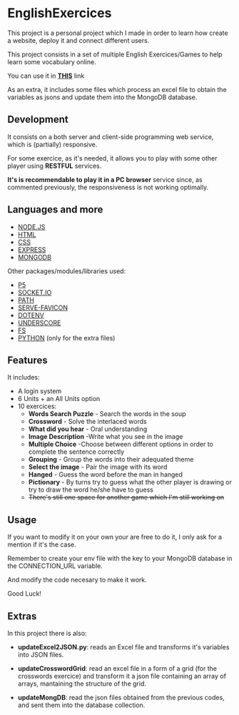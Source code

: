 # EnglishExercices

This project is a personal project which I made in order to learn how create a website, deploy it and connect different users.

This project consists in a set of multiple English Exercices/Games to help learn some vocabulary online.

You can use it in [**THIS**](hhttps://english-exercices.herokuapp.com/) link

As an extra, it includes some files which process an excel file to obtain the variables as jsons and update them into the MongoDB database.

## Development

It consists on a both server and client-side programming web service, which is (partially) responsive.

For some exercice, as it's needed, it allows you to play with some other player using **RESTFUL** services.

**It's is recommendable to play it in a PC browser** service since, as commented previously, the responsiveness is not working optimally.

## Languages and more

- [NODE.JS]
- [HTML]
- [CSS]
- [EXPRESS]
- [MONGODB]

Other packages/modules/libraries used:
- [P5]
- [SOCKET.IO]
- [PATH]
- [SERVE-FAVICON]
- [DOTENV]
- [UNDERSCORE]
- [FS]
- [PYTHON] (only for the extra files)

## Features

It includes:
  - A login system
  - 6 Units + an All Units option
  - 10 exercices:
    * **Words Search Puzzle** - Search the words in the soup
    * **Crossword** - Solve the interlaced words
    * **What did you hear** - Oral understanding
    * **Image Description** -Write what you see in the image
    * **Multiple Choice** -Choose between different options in order to complete the sentence correctly
    * **Grouping** - Group the words into their adequated theme
    * **Select the image** - Pair the image with its word
    * **Hanged** - Guess the word before the man in hanged
    * **Pictionary** - By turns try to guess what the other player is drawing or try to draw the word he/she have to guess
    * ~~There's still one space for another game which I'm still working on~~

## Usage

If you want to modify it on your own your are free to do it, I only ask for a mention if it's the case.

Remember to create your env file with the key to your MongoDB database in the CONNECTION_URL variable.

And modify the code necesary to make it work.

Good Luck!

## Extras

In this project there is also:
- **updateExcel2JSON.py**: reads an Excel file and transforms it's variables into JSON files.
- **updateCrosswordGrid**: read an excel file in a form of a grid (for the crosswords exercice) and transform it a json file containing an array of arrays, mantaining the structure of the grid.
- **updateMongDB**: read the json files obtained from the previous codes, and sent them into the database collection.



   [NODE.JS]: <https://nodejs.org>
   [HTML]: <https://www.w3schools.com/html/>
   [CSS]: <https://www.w3schools.com/css/>
   [EXPRESS]: <http://expressjs.com>
   [MONGODB]: <https://www.mongodb.com>
   [P5]: <https://p5js.org/>
   [SOCKET.IO]: <https://socket.io/>
   [PATH]: <https://nodejs.org/api/path.html>
   [SERVE-FAVICON]: <https://www.npmjs.com/package/serve-favicon>
   [DOTENV]: <https://www.npmjs.com/package/dotenv>
   [UNDERSCORE]: <https://underscorejs.org/>
   [FS]: <https://nodejs.org/api/fs.html>
   [PYTHON]: <https://www.python.org/>

   